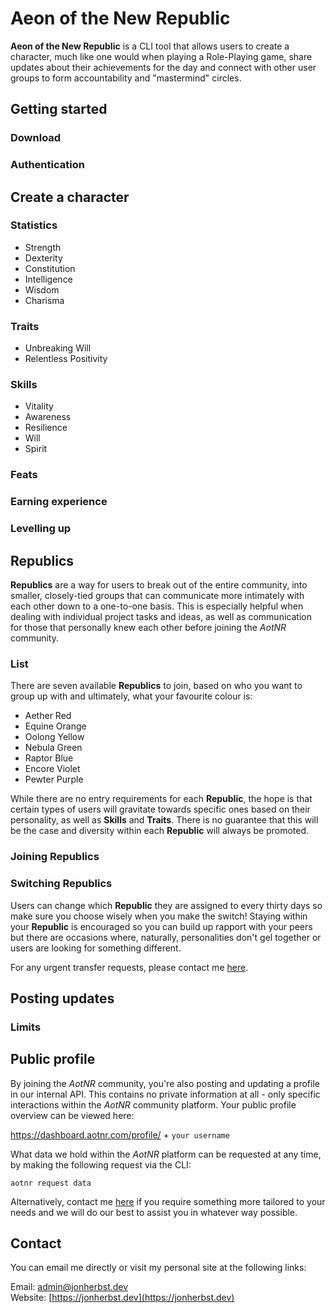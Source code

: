 # Aeon of the New Republic

**Aeon of the New Republic** is a CLI tool that allows users to create a character, much like one would when playing a Role-Playing game, share updates about their achievements for the day and connect with other user groups to form accountability and "mastermind" circles.

## Getting started

### Download

### Authentication

## Create a character

### Statistics

- Strength
- Dexterity
- Constitution
- Intelligence
- Wisdom
- Charisma

### Traits

- Unbreaking Will
- Relentless Positivity

### Skills

- Vitality
- Awareness
- Resilience
- Will
- Spirit

### Feats

### Earning experience

### Levelling up

## Republics

**Republics** are a way for users to break out of the entire community, into smaller, closely-tied groups that can communicate more intimately with each other down to a one-to-one basis. This is especially helpful when dealing with individual project tasks and ideas, as well as communication for those that personally knew each other before joining the *AotNR* community. 

### List

There are seven available **Republics** to join, based on who you want to group up with and ultimately, what your favourite colour is:

- Aether Red
- Equine Orange
- Oolong Yellow
- Nebula Green
- Raptor Blue
- Encore Violet
- Pewter Purple

While there are no entry requirements for each **Republic**, the hope is that certain types of users will gravitate towards specific ones based on their personality, as well as **Skills** and **Traits**. There is no guarantee that this will be the case and diversity within each **Republic** will always be promoted.

### Joining Republics

### Switching Republics

Users can change which **Republic** they are assigned to every thirty days so make sure you choose wisely when you make the switch! Staying within your **Republic** is encouraged so you can build up rapport with your peers but there are occasions where, naturally, personalities don't gel together or users are looking for something different.

For any urgent transfer requests, please contact me [here](mailto:admin@jonherbst.dev).

## Posting updates

### Limits

## Public profile

By joining the *AotNR* community, you're also posting and updating a profile in our internal API. This contains no private information at all - only specific interactions within the *AotNR* community platform. Your public profile overview can be viewed here:

https://dashboard.aotnr.com/profile/ + `your username`

What data we hold within the *AotNR* platform can be requested at any time, by making the following request via the CLI:

`aotnr request data`

Alternatively, contact me [here](mailto:admin@jonherbst.dev) if you require something more tailored to your needs and we will do our best to assist you in whatever way possible.

## Contact

You can email me directly or visit my personal site at the following links:

Email: [admin@jonherbst.dev](mailto:admin@jonherbst.dev)<br />
Website: [https://jonherbst.dev](https://jonherbst.dev)
